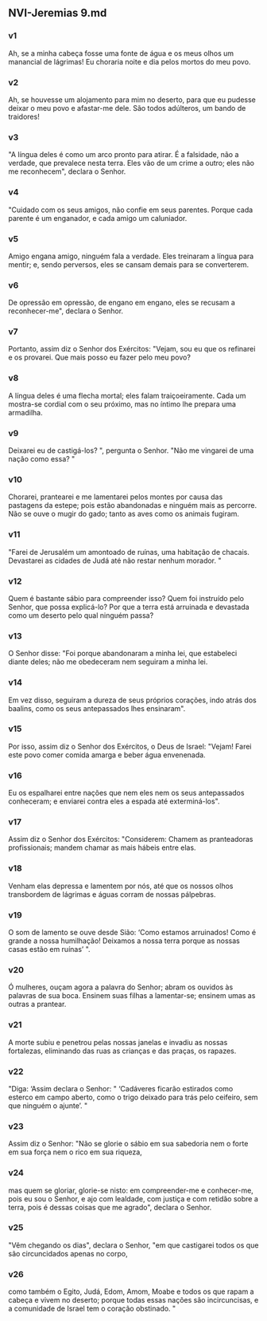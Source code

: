 ## NVI-Jeremias 9.md
### v1
 Ah, se a minha cabeça fosse uma fonte de água e os meus olhos um manancial de lágrimas! Eu choraria noite e dia pelos mortos do meu povo.
### v2
 Ah, se houvesse um alojamento para mim no deserto, para que eu pudesse deixar o meu povo e afastar-me dele. São todos adúlteros, um bando de traidores!
### v3
 "A língua deles é como um arco pronto para atirar. É a falsidade, não a verdade, que prevalece nesta terra. Eles vão de um crime a outro; eles não me reconhecem", declara o Senhor.
### v4
 "Cuidado com os seus amigos, não confie em seus parentes. Porque cada parente é um enganador, e cada amigo um caluniador.
### v5
 Amigo engana amigo, ninguém fala a verdade. Eles treinaram a língua para mentir; e, sendo perversos, eles se cansam demais para se converterem.
### v6
 De opressão em opressão, de engano em engano, eles se recusam a reconhecer-me", declara o Senhor.
### v7
 Portanto, assim diz o Senhor dos Exércitos: "Vejam, sou eu que os refinarei e os provarei. Que mais posso eu fazer pelo meu povo?
### v8
 A língua deles é uma flecha mortal; eles falam traiçoeiramente. Cada um mostra-se cordial com o seu próximo, mas no íntimo lhe prepara uma armadilha.
### v9
 Deixarei eu de castigá-los? ", pergunta o Senhor. "Não me vingarei de uma nação como essa? "
### v10
 Chorarei, prantearei e me lamentarei pelos montes por causa das pastagens da estepe; pois estão abandonadas e ninguém mais as percorre. Não se ouve o mugir do gado; tanto as aves como os animais fugiram.
### v11
 "Farei de Jerusalém um amontoado de ruínas, uma habitação de chacais. Devastarei as cidades de Judá até não restar nenhum morador. "
### v12
 Quem é bastante sábio para compreender isso? Quem foi instruído pelo Senhor, que possa explicá-lo? Por que a terra está arruinada e devastada como um deserto pelo qual ninguém passa?
### v13
 O Senhor disse: "Foi porque abandonaram a minha lei, que estabeleci diante deles; não me obedeceram nem seguiram a minha lei.
### v14
 Em vez disso, seguiram a dureza de seus próprios corações, indo atrás dos baalins, como os seus antepassados lhes ensinaram".
### v15
 Por isso, assim diz o Senhor dos Exércitos, o Deus de Israel: "Vejam! Farei este povo comer comida amarga e beber água envenenada.
### v16
 Eu os espalharei entre nações que nem eles nem os seus antepassados conheceram; e enviarei contra eles a espada até exterminá-los".
### v17
 Assim diz o Senhor dos Exércitos: "Considerem: Chamem as pranteadoras profissionais; mandem chamar as mais hábeis entre elas.
### v18
 Venham elas depressa e lamentem por nós, até que os nossos olhos transbordem de lágrimas e águas corram de nossas pálpebras.
### v19
 O som de lamento se ouve desde Sião: ‘Como estamos arruinados! Como é grande a nossa humilhação! Deixamos a nossa terra porque as nossas casas estão em ruínas’ ".
### v20
 Ó mulheres, ouçam agora a palavra do Senhor; abram os ouvidos às palavras de sua boca. Ensinem suas filhas a lamentar-se; ensinem umas as outras a prantear.
### v21
 A morte subiu e penetrou pelas nossas janelas e invadiu as nossas fortalezas, eliminando das ruas as crianças e das praças, os rapazes.
### v22
 "Diga: ‘Assim declara o Senhor: " ‘Cadáveres ficarão estirados como esterco em campo aberto, como o trigo deixado para trás pelo ceifeiro, sem que ninguém o ajunte’. "
### v23
 Assim diz o Senhor: "Não se glorie o sábio em sua sabedoria nem o forte em sua força nem o rico em sua riqueza,
### v24
 mas quem se gloriar, glorie-se nisto: em compreender-me e conhecer-me, pois eu sou o Senhor, e ajo com lealdade, com justiça e com retidão sobre a terra, pois é dessas coisas que me agrado", declara o Senhor.
### v25
 "Vêm chegando os dias", declara o Senhor, "em que castigarei todos os que são circuncidados apenas no corpo,
### v26
 como também o Egito, Judá, Edom, Amom, Moabe e todos os que rapam a cabeça e vivem no deserto; porque todas essas nações são incircuncisas, e a comunidade de Israel tem o coração obstinado. "
